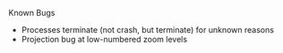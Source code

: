 Known Bugs
   - Processes terminate (not crash, but terminate) for unknown reasons
   - Projection bug at low-numbered zoom levels
